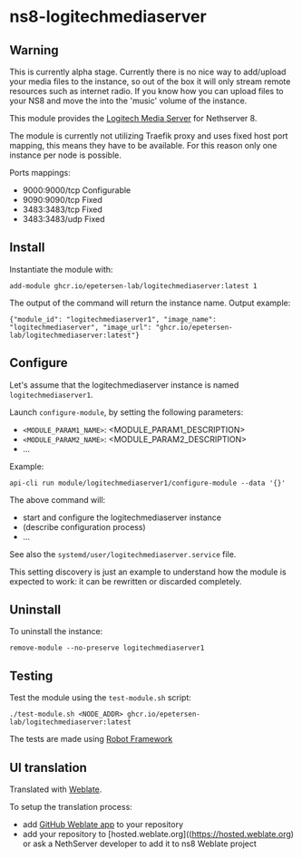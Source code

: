 # ns8-logitechmediaserver

## Warning
This is currently alpha stage.
Currently there is no nice way to add/upload your media files to the instance, so out of the box
it will only stream remote resources such as internet radio.
If you know how you can upload files to your NS8 and move the into the 'music' volume of the instance.


This module provides the [Logitech Media Server](https://hub.docker.com/r/lmscommunity/logitechmediaserver) for Nethserver 8.

The module is currently not utilizing Traefik proxy and uses fixed host port mapping, this means they have to be available.
For this reason only one instance per node is possible.

Ports mappings:
- 9000:9000/tcp   Configurable
- 9090:9090/tcp   Fixed
- 3483:3483/tcp   Fixed
- 3483:3483/udp   Fixed

## Install

Instantiate the module with:

    add-module ghcr.io/epetersen-lab/logitechmediaserver:latest 1

The output of the command will return the instance name.
Output example:

    {"module_id": "logitechmediaserver1", "image_name": "logitechmediaserver", "image_url": "ghcr.io/epetersen-lab/logitechmediaserver:latest"}

## Configure

Let's assume that the logitechmediaserver instance is named `logitechmediaserver1`.

Launch `configure-module`, by setting the following parameters:
- `<MODULE_PARAM1_NAME>`: <MODULE_PARAM1_DESCRIPTION>
- `<MODULE_PARAM2_NAME>`: <MODULE_PARAM2_DESCRIPTION>
- ...

Example:

    api-cli run module/logitechmediaserver1/configure-module --data '{}'

The above command will:
- start and configure the logitechmediaserver instance
- (describe configuration process)
- ...


See also the `systemd/user/logitechmediaserver.service` file.

This setting discovery is just an example to understand how the module is
expected to work: it can be rewritten or discarded completely.

## Uninstall

To uninstall the instance:

    remove-module --no-preserve logitechmediaserver1

## Testing

Test the module using the `test-module.sh` script:


    ./test-module.sh <NODE_ADDR> ghcr.io/epetersen-lab/logitechmediaserver:latest

The tests are made using [Robot Framework](https://robotframework.org/)

## UI translation

Translated with [Weblate](https://hosted.weblate.org/projects/ns8/).

To setup the translation process:

- add [GitHub Weblate app](https://docs.weblate.org/en/latest/admin/continuous.html#github-setup) to your repository
- add your repository to [hosted.weblate.org]((https://hosted.weblate.org) or ask a NethServer developer to add it to ns8 Weblate project
